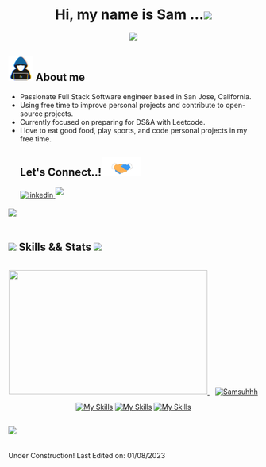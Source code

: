 
<!-- <h1 align="center">Welcome, welcome. Hello, hello.</h1> -->
	
<h1 align="center"><b>Hi, my name is Sam ...</b><img src="https://media.giphy.com/media/hvRJCLFzcasrR4ia7z/giphy.gif" width="35"></h1>

<p align="center">
  <a href="https://github.com/DenverCoder1/readme-typing-svg"><img src="https://readme-typing-svg.herokuapp.com?font=Time+New+Roman&color=cyan&size=25&center=true&vCenter=true&width=600&height=100&lines=Software+Engineer,;UC+Santa+Barbara+2022+Alumnus,;App+Academy+2023+Alumnus,;Active+Learner/Researcher,;Please+hire+me..&hearts,;Btw+this+is+pretty+cool,right?+lol;Much+wow..;fr+tho+please+hire+me..&hearts;"></a>
</p>

## <picture><img src = "https://github.com/0xAbdulKhalid/0xAbdulKhalid/raw/main/assets/mdImages/about_me.gif" width = 50px></picture> **About me**


- Passionate Full Stack Software engineer based in San Jose, California.
- Using free time to improve personal projects and contribute to open-source projects.
- Currently focused on preparing for DS&A with Leetcode. 
- I love to eat good food, play sports, and code personal projects in my free time.
<div align='left'>

<ul>

## <b> Let's Connect..!</b><img src="https://github.com/0xAbdulKhalid/0xAbdulKhalid/raw/main/assets/mdImages/handshake.gif" width ="80">
	
<a href="https://linkedin.com/in/Samsuhhh" target="_blank">
<img src="https://img.shields.io/badge/linkedin:  Samsuhhh-%2300acee.svg?color=405DE6&style=for-the-badge&logo=linkedin&logoColor=white" alt=linkedin style="margin-bottom: 5px;"/>
</a>

<a href="mailto:suhvivor24@gmail.com" target="_blank">
<img src="https://img.shields.io/badge/gmail:  Suhvivor24-%23EA4335.svg?style=for-the-badge&logo=gmail&logoColor=white" t=mail style="margin-bottom: 5px;" />
</a>

</ul>
	
</div>

<img src="https://user-images.githubusercontent.com/73097560/115834477-dbab4500-a447-11eb-908a-139a6edaec5c.gif"><br><br>

## <img src="https://media2.giphy.com/media/QssGEmpkyEOhBCb7e1/giphy.gif?cid=ecf05e47a0n3gi1bfqntqmob8g9aid1oyj2wr3ds3mg700bl&rid=giphy.gif" width ="25"><b> Skills && Stats </b> <img src="https://media.giphy.com/media/iY8CRBdQXODJSCERIr/giphy.gif" width="35">
<br>


<div align="center">

<a href="https://github.com/Samsuhhh/">
  <img src="https://github-readme-stats.vercel.app/api?username=Samsuhhh&include_all_commits=true&count_private=true&show_icons=true&line_height=31&title_color=7A7ADB&icon_color=2234AE&text_color=D3D3D3&bg_color=0,000000,130F40" width="400" height="250"/>
</a>
&nbsp;&nbsp;
<a href="https://github.com/Samsuhhh/">
  <img src="https://github-readme-stats.vercel.app/api/top-langs?username=Samsuhhh&show_icons=true&locale=en&layout=compact&line_height=20&title_color=7A7ADB&icon_color=2234AE&text_color=D3D3D3&bg_color=0,000000,130F40" width="400" height="250"  alt="Samsuhhh"/>
</a>
	
<div align="center">
	
[![My Skills](https://skillicons.dev/icons?i=py,flask,js,react)](http://nope-yelp.herokuapp.com) [![My Skills](https://skillicons.dev/icons?i=redux,postgres,docker,sqlite)](http://nope-yelp.herokuapp.com) [![My Skills](https://skillicons.dev/icons?i=css,html,heroku)](http://nope-yelp.herokuapp.com)

<!-- - Typescript, Tailwind, Python, Flask, JavaScript, React
- Redux, Postgres, Docker, SQLite
- CSS3, HTML5, Heroku
 -->

</div>
</div>


<br>
<img src="https://user-images.githubusercontent.com/73097560/115834477-dbab4500-a447-11eb-908a-139a6edaec5c.gif">
<br>


<div align='center'>
<!-- ADD PROJECTS AND LINKS TO THEM HERE INSTEAD OF PINNED  -->

</div>
<br>

Under Construction!
Last Edited on: 01/08/2023
<!---
Samsuhhh/Samsuhhh is a ✨ special ✨ repository because its `README.md` (this file) appears on your GitHub profile.
You can click the Preview link to take a look at your changes.
--->
